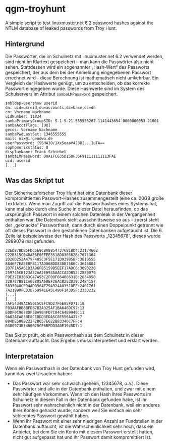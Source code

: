 # qgm-troyhunt

A simple script to test linuxmuster.net 6.2 password hashes against the NTLM database of leaked passwords from Troy Hunt.

## Hintergrund 
Die Passwörter, die im Schulnetz mit linuxmuster.net 6.2 verwendet werden, sind nicht im Klartext gespeichert – 
man  kann die Passwörter also nicht sehen. Stattdessen wird ein sogenannter „Hash-Wert“ des Passworts gespeichert, 
der aus dem bei der Anmeldung eingegebenen Passwort errechnet wird - diese Berechnung ist mathematisch nicht umkehrbar. 
Ein Vergleich der Hashwerte genügt, um zu entscheiden, ob das korrekte Passwort eingegeben wurde. Diese Hashwerte sind 
im System des Schulservers im Attribut ``sambaLMPassword`` gespeichert.

```
smbldap-usershow userid
dn: uid=usreid,ou=accounts,dc=base,dc=dn
cn: Vorname Nachname
uidNumber: 11834
sambaPrimaryGroupSID: S-1-5-21-555555267-1141443654-0000000053-21001
sambaAcctFlags: [UX]
gecos: Vorname Nachname
sambaPwdLastSet: 1346555555
mail: nix@irgendwo.de
userPassword: {SSHA}O/1Xx5eaaV4J8B[...]uTA==
sophomorixstatus: U
displayName: Frank Schiebel
sambaLMPassword: D0A1FC635D158F36F911111111113FAE
uid: userid
[...]
```

## Was das Skript tut

Der Sicherheitsforscher Troy Hunt hat eine Datenbank dieser kompromittierten Passwort-Hashes zusammengestellt (eine ca. 20GB große Textdatei). Wenn man Zugriff auf die Passworthashes eines Systems hat, kann mal also durch eine Suche in dieser Datei herausfinden, ob das ursprünglich Passwort in einem solchen Datenleak in der Vergangenheit enthalten war. 
Die Datenbank sieht ausschnittsweise so aus - zuerst steht der „geknackte“ Passworthash, dann durch einen Doppelpunkt getrennt wie oft dieses Passwort in den gestohlenen Datenbanken aufgetaucht ist. Die 6. Zeile ist beispielsweise der Hash des Passworts „12345678“, dieses wurde 2889079 mal gefunden.

```
32ED87BDB5FDC5E9CBA88547376818D4:23174662
C22B315C040AE6E0EFEE3518D830362B:7671364
2D20D252A479F485CDF5E171D93985BF:3810555
8846F7EAEE8FB117AD06BDD830B7586C:3645804
2D7F1A5A61D3A96FB5159B5EEF17ADC6:3093220
259745CB123A52AA2E693AAACCA2DB52:2889079
F9E37E83B83C47A93C2F09F66408631B:2834058
328727B81CA05805A68EF26ACB252039:2484157
5835048CE94AD0564E29A924A03510EF:2401761
7A21990FCD3D759941E45C490F143D5F:2333232
[...]
[...]
7AF54348AC65015CEFC9D27F6E85FD71:18
F03AAFBB8BFDB7B2A325AF1BA646DC97:13
E0DF0C9678DF3BA9B4FD7C04CA4B9940:11
9A82AEA838E8CEDDD3EDA5C8E556A437:7
884DE508B222F2B657E622B83346C7FF:4
0380973B5460025CE6BFDD3A0E1945D7:1
```

Das Skript prüft, ob ein Passworthash aus dem Schulnetz in dieser Datenbank auftaucht. Das Ergebnis muss interpretiert und erklärt werden.

## Interpretataion

Wenn ein Passworthash in der Datenbank von Troy Hunt gefunden wird, kann das zwei Ursachen haben: 

- Das Passwort war sehr schwach (geheim, 12345678, o.ä.). Diese Passwörter sind alle in der Datenbank enthalten, und zwar mit einem sehr häufigen Vorkommen. Wenn ich den Hash ihres Passworts im Schulnetz in diesem Fall in der Datenbank gefunden habe, ist ihr Passwort sehr wahrscheinlich nicht in der Datenbank, weil ein anderes Ihrer Konten gehackt wurde, sondern weil Sie einfach ein sehr schlechtes Passwort gewählt haben.
- Wenn ihr Passwort mit einer sehr niedrigen Anzahl an Fundstellen in der Datenbank auftaucht, ist die Wahrscheinlichkeit sehr hoch, dass ein Anbieter, bei dem Sie ein Konto mit diesem Passwort erstellt hatten, nicht gut aufgepasst hat und ihr Passwort damit kompromittiert ist.
